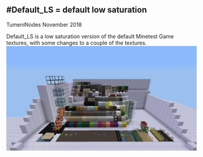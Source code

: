 #Default_LS = default low saturation
-------------------------------------

TumeniNodes November 2018

Default_LS is a low saturation version of the default Minetest Game textures, with some changes to a couple of the textures.
![Preview](https://github.com/TumeniNodes/Default_LS/blob/master/screenshot.png)
